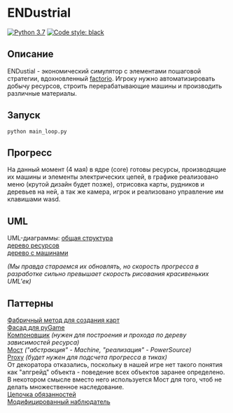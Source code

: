 # ENDustrial

[![Python 3.7](https://img.shields.io/badge/python-3.7-blue.svg)](https://www.python.org/downloads/release/python-370/)
<a href="https://github.com/psf/black"><img alt="Code style: black" src="https://img.shields.io/badge/code%20style-black-000000.svg"></a>

## Описание

ENDustial - экономический симулятор с элементами пошаговой стратегии,
вдохновленный [factorio](https://www.factorio.com/). Игроку нужно автоматизировать добычу ресурсов, строить
перерабатывающие машины и производить различные материалы.

## Запуск

```
python main_loop.py
```

## Прогресс

На данный момент (4 мая) в ядре (core) готовы ресурсы, производящие их машины и элементы электрических цепей, в графике
реализовано меню (крутой дизайн будет позже), отрисовка карты, рудников и деревьев на ней, а так же камера, игрок и
реализовано управление им клавишами wasd.

## UML

UML-диаграммы:
[общая структура](https://app.creately.com/diagram/gmXmNSb8s2E/)  
[дерево ресурсов](https://app.creately.com/diagram/Ppx7fkEvcIh/edit)  
[дерево с машинами](https://app.creately.com/diagram/mYLUvGOoPj5/edit)

*(Мы правда стараемся их обновлять, но скорость прогресса в разработке сильно превышает скорость рисования красивеньких
UML'ек)*

## Паттерны

[Фабричный метод для создания карт](https://github.com/EgorVoron/patterns-project/blob/ea5dcf1605d6902331cbbe003e43c4f69998071d/maps.py#L98)  
[Фасад для pyGame](https://github.com/EgorVoron/patterns-project/blob/ea5dcf1605d6902331cbbe003e43c4f69998071d/facade.py#L4)  
[Компоновщик](https://github.com/EgorVoron/patterns-project/blob/ea5dcf1605d6902331cbbe003e43c4f69998071d/core/virtual_objects/materials/abstracts.py#L42)
*(нужен для построения и прохода по дереву зависимостей ресурса)*  
[Мост](https://github.com/EgorVoron/patterns-project/blob/dev/core/map_objects/production)
*("абстракция" - Machine, "реализация" - PowerSource)*  
[Proxy](https://github.com/EgorVoron/patterns-project/blob/dev/core/map_objects/abstracts.py)
*(будет нужен для подсчета прогресса в тиках)*  
От декоратора отказались, поскольку в нашей игре нет такого понятия как "апгрейд" объекта - поведение всех объектов
заранее определено. В некотором смысле вместо него используется Мост для того, чтоб не делать множественное
наследование.  
[Цепочка обязанностей](https://github.com/EgorVoron/patterns-project/blob/8c26ee0c013d728448bb9bfb4e3122f37f8eb8aa/core/safe_creator.py#L5)  
[Модифицированный наблюдатель](https://github.com/EgorVoron/patterns-project/blob/8c26ee0c013d728448bb9bfb4e3122f37f8eb8aa/core/map_objects/production/electricity.py#L26)